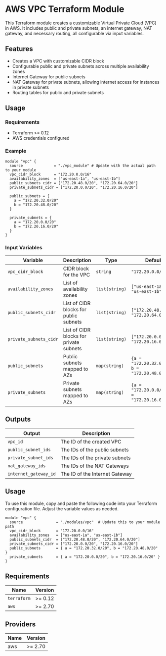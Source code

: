 # AWS VPC Terraform Module

This Terraform module creates a customizable Virtual Private Cloud (VPC) in AWS. It includes public and private subnets, an internet gateway, NAT gateway, and necessary routing, all configurable via input variables.

## Features

- Creates a VPC with customizable CIDR block
- Configurable public and private subnets across multiple availability zones
- Internet Gateway for public subnets
- NAT Gateway for private subnets, allowing internet access for instances in private subnets
- Routing tables for public and private subnets

## Usage

### Requirements

- Terraform >= 0.12
- AWS credentials configured

### Example

```hcl
module "vpc" {
  source              = "./vpc_module" # Update with the actual path to your module
  vpc_cidr_block      = "172.20.0.0/16"
  availability_zones  = ["us-east-1a", "us-east-1b"]
  public_subnets_cidr = ["172.20.48.0/20", "172.20.64.0/20"]
  private_subnets_cidr = ["172.20.0.0/20", "172.20.16.0/20"]

  public_subnets = {
    a = "172.20.32.0/20"
    b = "172.20.48.0/20"
  }

  private_subnets = {
    a = "172.20.0.0/20"
    b = "172.20.16.0/20"
  }
}
```

### Input Variables

| Variable              | Description                          | Type        | Default                                             |
|-----------------------|--------------------------------------|-------------|-----------------------------------------------------|
| `vpc_cidr_block`      | CIDR block for the VPC              | `string`    | `"172.20.0.0/16"`                                   |
| `availability_zones`  | List of availability zones          | `list(string)` | `["us-east-1a", "us-east-1b"]`                  |
| `public_subnets_cidr` | List of CIDR blocks for public subnets | `list(string)` | `["172.20.48.0/20", "172.20.64.0/20"]`          |
| `private_subnets_cidr`| List of CIDR blocks for private subnets | `list(string)` | `["172.20.0.0/20", "172.20.16.0/20"]`           |
| `public_subnets`      | Public subnets mapped to AZs        | `map(string)` | `{a = "172.20.32.0/20", b = "172.20.48.0/20"}`  |
| `private_subnets`     | Private subnets mapped to AZs       | `map(string)` | `{a = "172.20.0.0/20", b = "172.20.16.0/20"}`   |

## Outputs

| Output               | Description                               |
|----------------------|-------------------------------------------|
| `vpc_id`             | The ID of the created VPC                |
| `public_subnet_ids`  | The IDs of the public subnets            |
| `private_subnet_ids` | The IDs of the private subnets           |
| `nat_gateway_ids`    | The IDs of the NAT Gateways              |
| `internet_gateway_id`| The ID of the Internet Gateway           |

## Usage

To use this module, copy and paste the following code into your Terraform configuration file. Adjust the variable values as needed.

```hcl
module "vpc" {
  source               = "./modules/vpc"  # Update this to your module path
  vpc_cidr_block       = "172.20.0.0/16"
  availability_zones   = ["us-east-1a", "us-east-1b"]
  public_subnets_cidr  = ["172.20.48.0/20", "172.20.64.0/20"]
  private_subnets_cidr = ["172.20.0.0/20", "172.20.16.0/20"]
  public_subnets       = { a = "172.20.32.0/20", b = "172.20.48.0/20" }
  private_subnets      = { a = "172.20.0.0/20", b = "172.20.16.0/20" }
}
```

## Requirements

| Name        | Version |
|-------------|---------|
| `terraform` | >= 0.12 |
| `aws`       | >= 2.70 |

## Providers

| Name | Version |
|------|---------|
| aws  | >= 2.70 |


